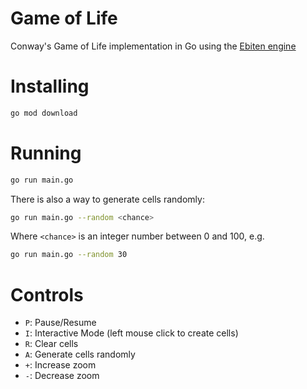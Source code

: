 # Game of Life

Conway's Game of Life implementation in Go using the [Ebiten engine](https://github.com/hajimehoshi/ebiten)

# Installing

```bash
go mod download
```

# Running

```bash
go run main.go
```

There is also a way to generate cells randomly:

```bash
go run main.go --random <chance>
```

Where `<chance>` is an integer number between 0 and 100, e.g.

```bash
go run main.go --random 30
```

# Controls

- `P`: Pause/Resume
- `I`: Interactive Mode (left mouse click to create cells)
- `R`: Clear cells
- `A`: Generate cells randomly
- `+`: Increase zoom
- `-`: Decrease zoom
